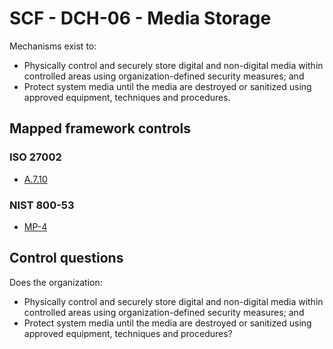 # SCF - DCH-06 - Media Storage
Mechanisms exist to: 
 - Physically control and securely store digital and non-digital media within controlled areas using organization-defined security measures; and
 - Protect system media until the media are destroyed or sanitized using approved equipment, techniques and procedures.
## Mapped framework controls
### ISO 27002
- [A.7.10](../iso27002/a-7.md#a710)
  
### NIST 800-53
- [MP-4](../nist80053/mp-4.md)
  
## Control questions
Does the organization: 
 - Physically control and securely store digital and non-digital media within controlled areas using organization-defined security measures; and
 - Protect system media until the media are destroyed or sanitized using approved equipment, techniques and procedures?
  